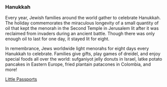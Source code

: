 ### Hanukkah

Every year, Jewish families around the world gather to celebrate Hanukkah. The holiday commemorates the miraculous longevity
of a small quantity of oil that kept the menorah in the Second Temple in Jerusalem lit after it was reclaimed from invaders during an ancient battle.
Though there was only enough oil to last for one day, it stayed lit for eight.

In remembrance, Jews worldwide light menorahs for eight days every Hanukkah to celebrate. Families give gifts, play games of dreidel,
and enjoy special foods all over the world: sufganiyot jelly donuts in Israel, latke potato pancakes in Eastern Europe, fried plantain
patacones in Colombia, and more!

[Little Passports](https://www.littlepassports.com/blog/world-holidays/holidays-around-the-world/)
